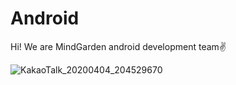 # Android
Hi! We are MindGarden android development team✌️


![KakaoTalk_20200404_204529670](https://user-images.githubusercontent.com/51378843/78564809-f704db80-7857-11ea-80bd-4a1985085b11.jpg)
